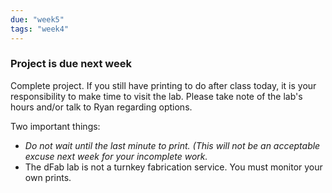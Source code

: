 ```yaml
---
due: "week5"
tags: "week4"
---
```


### Project is due next week

Complete project. If you still have printing to do after class today, it is your responsibility to make time to visit the lab. Please take note of the lab's hours and/or talk to Ryan regarding options.

Two important things:

* *Do not wait until the last minute to print. (This will not be an acceptable excuse next week for your incomplete work.*
* The dFab lab is not a turnkey fabrication service. You must monitor your own prints.
